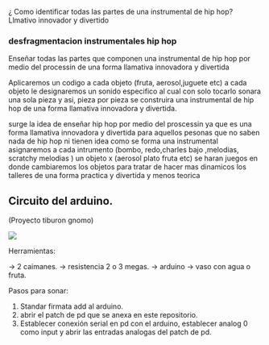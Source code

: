 ¿ Como identificar todas las partes de una instrumental de hip hop?
Llmativo innovador y divertido
###    desfragmentacion instrumentales hip hop
 Enseñar todas las partes que componen una instrumental de hip hop por medio del processin
 de una forma llamativa innovadora y divertida
 
Aplicaremos un codigo a cada objeto (fruta, aerosol,juguete etc) a cada objeto le designaremos
un sonido especifico
al cual con solo tocarlo sonara una sola pieza y asi, pieza por pieza se construira una instrumental de hip hop de una forma llamativa innovadora y divertida.

surge la idea de enseñar hip hop por medio del proscessin ya que es una forma llamativa innovadora y
divertida para aquellos pesonas que no saben nada de hip hop ni tienen idea como se forma una instrumental 
asignaremos a cada intrumento (bombo, redo,charles bajo ,melodias, scratchy melodias ) 
un objeto x (aerosol plato fruta etc) se haran juegos en donde cambiaremos los objetos para tratar de
hacer mas dinamicos los talleres de una forma practica y divertida y menos teorica

## Circuito del arduino.

(Proyecto tiburon gnomo)

<img src= "https://raw.githubusercontent.com/gnomo777/SensorfourArduino/master/objetosArduino/esquema.png">

Herramientas:

-> 2 caimanes.
-> resistencia 2 o 3 megas.
-> arduino
-> vaso con agua o fruta.

Pasos para sonar:

1. Standar firmata add al arduino.
2. abrir el patch de pd que se anexa en este repositorio.
3. Establecer conexión serial en pd con el arduino, establecer analog 0 como input y abrir las entradas analogas del patch de pd.
